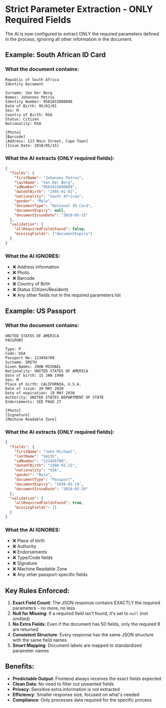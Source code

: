 # Strict Parameter Extraction - ONLY Required Fields

The AI is now configured to extract ONLY the required parameters defined in the process, ignoring all other information in the document.

## Example: South African ID Card

### What the document contains:
```
Republic of South Africa
Identity Document

Surname: Van Der Berg
Names: Johannes Petrus
Identity Number: 9501015800088
Date of Birth: 95/01/01
Sex: M
Country of Birth: RSA
Status: Citizen
Nationality: RSA

[Photo]
[Barcode]
[Address: 123 Main Street, Cape Town]
[Issue Date: 2018/05/15]
```

### What the AI extracts (ONLY required fields):
```json
{
  "fields": {
    "firstName": "Johannes Petrus",
    "lastName": "Van Der Berg",
    "idNumber": "9501015800088",
    "dateOfBirth": "1995-01-01",
    "nationality": "South African",
    "gender": "Male",
    "documentType": "National ID Card",
    "documentExpiry": null,
    "documentIssueDate": "2018-05-15"
  },
  "validation": {
    "allRequiredFieldsFound": false,
    "missingFields": ["documentExpiry"]
  }
}
```

### What the AI IGNORES:
- ❌ Address information
- ❌ Photo
- ❌ Barcode
- ❌ Country of Birth
- ❌ Status (Citizen/Resident)
- ❌ Any other fields not in the required parameters list

## Example: US Passport

### What the document contains:
```
UNITED STATES OF AMERICA
PASSPORT

Type: P
Code: USA
Passport No: 123456789
Surname: SMITH
Given Names: JOHN MICHAEL
Nationality: UNITED STATES OF AMERICA
Date of birth: 15 JAN 1990
Sex: M
Place of birth: CALIFORNIA, U.S.A.
Date of issue: 20 MAY 2020
Date of expiration: 19 MAY 2030
Authority: UNITED STATES DEPARTMENT OF STATE
Endorsements: SEE PAGE 27

[Photo]
[Signature]
[Machine Readable Zone]
```

### What the AI extracts (ONLY required fields):
```json
{
  "fields": {
    "firstName": "John Michael",
    "lastName": "Smith",
    "idNumber": "123456789",
    "dateOfBirth": "1990-01-15",
    "nationality": "USA",
    "gender": "Male",
    "documentType": "Passport",
    "documentExpiry": "2030-05-19",
    "documentIssueDate": "2020-05-20"
  },
  "validation": {
    "allRequiredFieldsFound": true,
    "missingFields": []
  }
}
```

### What the AI IGNORES:
- ❌ Place of birth
- ❌ Authority
- ❌ Endorsements
- ❌ Type/Code fields
- ❌ Signature
- ❌ Machine Readable Zone
- ❌ Any other passport-specific fields

## Key Rules Enforced:

1. **Exact Field Count**: The JSON response contains EXACTLY the required parameters - no more, no less
2. **Null for Missing**: If a required field isn't found, it's set to `null` (not omitted)
3. **No Extra Fields**: Even if the document has 50 fields, only the required 9 are returned
4. **Consistent Structure**: Every response has the same JSON structure with the same field names
5. **Smart Mapping**: Document labels are mapped to standardized parameter names

## Benefits:

- **Predictable Output**: Frontend always receives the exact fields expected
- **Clean Data**: No need to filter out unwanted fields
- **Privacy**: Sensitive extra information is not extracted
- **Efficiency**: Smaller response size, focused on what's needed
- **Compliance**: Only processes data required for the specific process